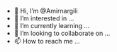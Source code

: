 - 👋 Hi, I’m @Amirnargili
- 👀 I’m interested in ...
- 🌱 I’m currently learning ...
- 💞️ I’m looking to collaborate on ...
- 📫 How to reach me ...

<!---
Amirnargili/Amirnargili is a ✨ special ✨ repository because its `README.md` (this file) appears on your GitHub profile.
You can click the Preview link to take a look at your changes.
--->
